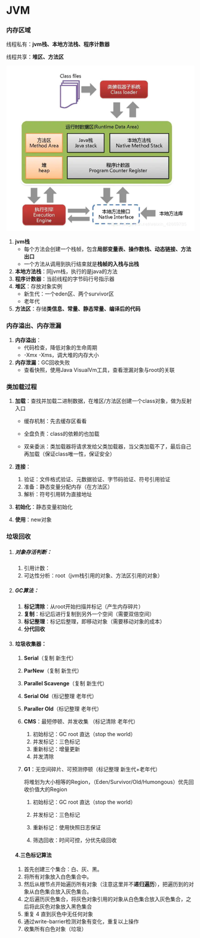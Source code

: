 # JVM

### 内存区域

线程私有：**jvm栈、本地方法栈、程序计数器**

线程共享：**堆区、方法区**

<img src="img\image-20200824160546020.png" alt="image-20200824160546020" style="zoom:80%;" />

1. **jvm栈**
   - 每个方法会创建一个栈帧，包含**局部变量表、操作数栈、动态链接、方法出口**
   - 一个方法从调用到执行结束就是**栈帧的入栈与出栈**
2. **本地方法栈**：同jvm栈，执行的是java的方法
3. **程序计数器**：当前线程的字节码行号指示器
4. **堆区**：存放对象实例
   - 新生代：一个eden区、两个survivor区
   - 老年代
5. **方法区**：存储**类信息、常量、静态常量、编译后的代码**

### 内存溢出、内存泄漏

1. **内存溢出**：
   - 代码检查，降低对象的生命周期
   - -Xmx -Xms，调大堆的内存大小
2. **内存泄漏**：GC回收失败
   - 查看快照，使用Java VisualVm工具，查看泄漏对象与root的关联

### 类加载过程

1. **加载**：查找并加载二进制数据，在堆区/方法区创建一个class对象，做为反射入口

   - 缓存机制：先去缓存区看看

   - 全盘负责：class的依赖的也加载
   - 双亲委派：类加载器将请求发给父类加载器，当父类加载不了，最后自己再加载（保证class唯一性，保证安全）

2. **连接**：

   1. 验证：文件格式验证、元数据验证、字节码验证、符号引用验证
   2. 准备：静态变量分配内存（在方法区）
   3. 解析：符号引用转为直接地址

3. **初始化**：静态变量初始化

4. **使用**：new对象

### 垃圾回收

1. ##### 对象存活判断：

   1. 引用计数：
   2. 可达性分析：root（jvm栈引用的对象、方法区引用的对象）

2. ##### GC算法：

   1. **标记清除**：从root开始扫描并标记（产生内存碎片）
   2. **复制**：标记后进行复制到另外一个空间（需要双倍空间）
   3. **标记整理**：标记后整理，即移动对象（需要移动对象的成本）
   4. **分代回收**

3. #### 垃圾收集器：

   1. **Serial**（复制 新生代）

   2. **ParNew**（复制 新生代）

   3. **Parallel Scavenge**（复制 新生代）

   4. **Serial Old**（标记整理 老年代）

   5. **Paraller Old**（标记整理 老年代）

   6. **CMS**：最短停顿、并发收集 （标记清除 老年代）

      1. 初始标记：GC root 直达（stop the world）
      2. 并发标记：三色标记
      3. 重新标记：增量更新
      4. 并发清除

   7. **G1**：无空间碎片、可预测停顿（标记整理 新生代+老年代）

      将堆划为大小相等的Region，（Eden/Survivor/Old/Humongous）优先回收价值大的Region

      1. 初始标记：GC root 直达（stop the world）

      2. 并发标记：三色标记
      3. 重新标记：使用快照日志保证
      4. 筛选回收：时间可控，分优先级回收

   #### 4.三色标记算法

   1. 首先创建三个集合：白、灰、黑。
   2. 将所有对象放入白色集合中。
   3. 然后从根节点开始遍历所有对象（注意这里并不**递归遍历**），把遍历到的对象从白色集合放入灰色集合。
   4. 之后遍历灰色集合，将灰色对象引用的对象从白色集合放入灰色集合，之后将此灰色对象放入黑色集合
   5. 重复 4 直到灰色中无任何对象
   6. 通过write-barrier检测对象有变化，重复以上操作
   7. 收集所有白色对象（垃圾）